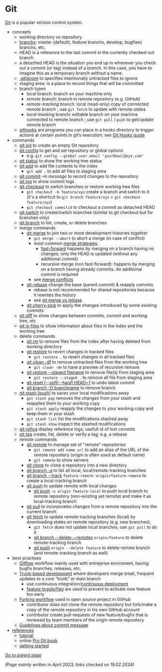 # Git

[Git](https://git-scm.com/) is a popular version control system.

* concepts
    * working directory vs repository
    * [branchs](https://git-scm.com/book/en/v2/Git-Branching-Branches-in-a-Nutshell): master (default), feature branchs, develop, bugfixes branchs, etc.
    * HEAD is a reference to the last commit in the currently checked-out branch
    * a detached HEAD is the situation you end up in whenever you check out a commit (or tag) instead of a branch. In this case, you have to imagine this as a temporary branch without a name.
    * [.gitignore](https://git-scm.com/docs/gitignore)
      to specifies intentionally untracked files to ignore
    * staging area: is a place to record things that will be committed
    * branch types
        * _local_ branch:
          branch on your machine only
        * _remote_ branch:
          branch in remote repository (e.g. GitHub)
        * _remote-tracking_ branch:
          local (read-only) copy of connected remote branch
          ; use `git fetch` to update with remote states
        * _local-tracking_ branch:
          editable branch on your machine connected to remote branch
          ; use `git pull` / `push` to get/update remote branch
    * [githooks](https://git-scm.com/docs/githooks)
      are programs you can place in a hooks directory to trigger actions at certain points in git’s execution; see [Git Hooks guide](https://githooks.com/)
* commands
    * [git init](https://git-scm.com/docs/git-init)
      to create an empty Git repository
    * [git config](https://git-scm.com/docs/git-config)
      to get and set repository or global options
        * e.g. `git config --global user.email "yourEmail@xyz.com"`
    * [git status](https://git-scm.com/docs/git-status)
      to show the working tree status
    * [git add](https://git-scm.com/docs/git-add)
      to add file contents to the index
        * `git add .` to add all files to staging area
    * [git commit](https://git-scm.com/docs/git-commit) -m _message_
      to record changes to the repository
    * [git log](https://git-scm.com/docs/git-log)
      to show commit logs
    * [git checkout](https://git-scm.com/docs/git-checkout)
      to switch branches or restore working tree files
        * `git checkout -b feature/xyz` create a branch and switch to it
          (it's a shortcut to `git branch feature/xyz` + `git checkout feature/xyz`)
        * `git checkout commitid` to checkout a commit as detached HEAD
    * [git switch](https://git-scm.com/docs/git-switch)
      to create/switch branches (similar to git checkout but for branches only)
    * [git branch](https://git-scm.com/docs/git-branch)
      to list, create, or delete branches
    * merge commands
        * [git merge](https://git-scm.com/docs/git-merge)
          to join two or more development histories together
            * `git merge --abort` to abort a merge (in case of conflict)
            * most common [merge strategies](https://git-scm.com/docs/merge-strategies):
                * [fast-forward](https://git-scm.com/docs/git-merge#_fast_forward_merge) happens by merging on a branch having no changes; only the HEAD is updated (without any additional commit)
                * recursive merge (non fast-forward): happens by merging on a branch having already commits. An additional commit is required
            * see [merge conflicts](https://git-scm.com/book/en/v2/Git-Tools-Advanced-Merging#_advanced_merging)
        * [git-rebase](https://git-scm.com/docs/git-rebase)
          change the base (parent commit) & reapply commits
            * rebase is not recommended for shared repositories because it rewrites the history
            * see [git merge vs rebase](https://www.atlassian.com/git/tutorials/merging-vs-rebasing)
        * [git cherry-pick](https://git-scm.com/docs/git-cherry-pick)
          to apply the changes introduced by some existing commits
    * [git diff](https://git-scm.com/docs/git-diff)
      to show changes between commits, commit and working tree, etc
    * [git ls-files](https://git-scm.com/docs/git-ls-files)
      to show information about files in the index and the working tree
    * delete commands
        * [git rm](https://git-scm.com/docs/git-rm)
          to remove files from the index after having deleted from working directory
        * [git restore](https://git-scm.com/docs/git-restore)
          to revert changes in tracked files
            * `git restore .` to revert changes in all tracked files
        * [git clean -df](https://git-scm.com/docs/git-clean)
          to remove untracked files from the working tree
            * `git clean -dn` to have a preview of recursive remove
        * [git restore --staged filename](https://git-scm.com/docs/git-restore)
          to remove file(s) from staging area
            * `git restore --staged .` to remove all file from staging area
        * [git reset [--soft|--hard] HEAD~1](https://git-scm.com/docs/git-reset)
          to undo latest commit
        * [git branch -D branchname](https://git-scm.com/docs/git-branch)
          to remove branch
    * [git stash [push]](https://git-scm.com/docs/git-stash)
      to saves your local modifications away
        * `git stash pop` removes the changes from your stash and reapplies them to your working copy
        * `git stash apply` reapply the changes to your working copy and keep them in your stash
        * `git stash list` list the modifications stashed away
        * `git stash show` inspect the stashed modifications
    * [git reflog](https://git-scm.com/docs/git-reflog) display reference logs; usefull id of lost commits
    * [git tag](https://git-scm.com/docs/git-tag)
      create, list, delete or verify a tag; e.g. a release
    * remote commands
        * [git remote](https://git-scm.com/docs/git-remote)
          to manage set of "remote" repositories
            * `git remote add name url` to add an alias of the URL of the remote repository (origin is often used as default name)
            * `git remote` to show servers
        * [git clone](https://git-scm.com/docs/git-clone)
          to clone a repository into a new directory
        * [git branch -a](https://git-scm.com/docs/git-branch)
          to list all local, local/remote-tracking branches
        * [git branch --track](https://git-scm.com/docs/git-branch)
          `feature-remote origin/feature-remote`
          to create a local-tracking branch
        * [git push](https://git-scm.com/docs/git-push)
          to update remote with local changes
            * [git push](https://git-scm.com/docs/git-push) `-u origin feature-local` to push local branch to remote repository 
              (non-existing yet remote) and make it as local-tracking branch
        * [git pull](https://git-scm.com/docs/git-pull)
          to incorporates changes from a remote repository into the current branch
        * [git fetch](https://git-scm.com/docs/git-fetch)
          to update remote tracking branches (local) by downloading
          states on remote repository (e.g. new branches);
            * `git fetch` does not update local branches, use `git pull` to do it
            * [git branch --delete --remotes](https://git-scm.com/docs/git-branch) `origin/feature` to delete remote-tracking branch
            * [git push](https://git-scm.com/docs/git-push) `origin --delete feature`
              to delete remote branch (and remote-tracking branch as well)
* best-practises
    * [Gitflow](https://www.atlassian.com/git/tutorials/comparing-workflows/gitflow-workflow) workflow
      mainly used with entreprise enviroment, having bugfix branches, releases, etc.
    * [Trunk-based development](https://www.atlassian.com/continuous-delivery/continuous-integration/trunk-based-development)
      where developers merge small, frequent updates to a core “trunk” or main branch
        * use continuous integration/[continuous deployment](https://www.atlassian.com/continuous-delivery)
        * [feature toggle/flag](https://www.atlassian.com/continuous-delivery/principles/feature-flags) are used to prevent to activate new feature too early
    * [Forking workflow](https://www.atlassian.com/git/tutorials/comparing-workflows/forking-workflow) used in open source project in GitHub
        * contributor does not clone the remote repository but fork/make a copy of the remote repository in his own GitHub account
        * contributor create pull-requests of new feature/bugfix that is reviewed by team members of the origin remote repository
    * [Guidelines about commit message](https://github.com/angular/angular/blob/main/contributing-docs/commit-message-guidelines.md) 
* [references](https://git-scm.com/docs)
    * [tutorial](https://git-scm.com/docs/gittutorial)
    * online [Pro Git book](https://git-scm.com/book/en/v2)
    * [getting started](https://www.atlassian.com/git/tutorials/setting-up-a-repository)

[*Go to parent page*](README.md)

*(Page mainly written in April 2023; links checked on 19.02.2024)*
